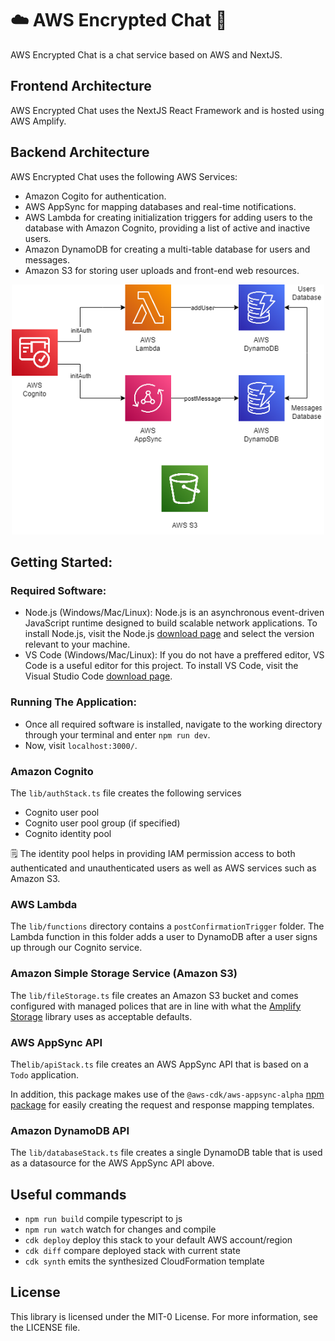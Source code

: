 # ☁️ AWS Encrypted Chat 💬

AWS Encrypted Chat is a chat service based on AWS and NextJS.

## Frontend Architecture

AWS Encrypted Chat uses the NextJS React Framework and is hosted using AWS Amplify.
        
## Backend Architecture

AWS Encrypted Chat uses the following AWS Services:
* Amazon Cogito for authentication.
* AWS AppSync for mapping databases and real-time notifications.
* AWS Lambda for creating initialization triggers for adding users to the database with Amazon Cognito, providing a list of active and inactive users.
* Amazon DynamoDB for creating a multi-table database for users and messages.
* Amazon S3 for storing user uploads and front-end web resources.

<p align="center">
        <img src="/images/architecture-diagram.png" width="500">
</p>

## Getting Started:

### Required Software:
- Node.js (Windows/Mac/Linux):
Node.js is an asynchronous event-driven JavaScript runtime designed to build scalable network applications. To install Node.js, visit the Node.js <a href="https://nodejs.org/en/download" download>download page</a> and select the version relevant to your machine.
- VS Code (Windows/Mac/Linux):
If you do not have a preffered editor, VS Code is a useful editor for this project. To install VS Code, visit the Visual Studio Code <a href="https://code.visualstudio.com/Download" download>download page</a>.

### Running The Application:
- Once all required software is installed, navigate to the working directory through your terminal and enter `npm run dev`.
- Now, visit `localhost:3000/`. 
 
### Amazon Cognito

The `lib/authStack.ts` file creates the following services

- Cognito user pool
- Cognito user pool group (if specified)
- Cognito identity pool

🗒️ The identity pool helps in providing IAM permission access to both authenticated and unauthenticated users as well as AWS services such as Amazon S3.

### AWS Lambda

The `lib/functions` directory contains a `postConfirmationTrigger` folder. The Lambda function in this folder adds a user to DynamoDB after a user signs up through our Cognito service.

### Amazon Simple Storage Service (Amazon S3)

The `lib/fileStorage.ts` file creates an Amazon S3 bucket and comes configured with managed polices that are in line with what the [Amplify Storage](https://docs.amplify.aws/cli/storage/import/#configuring-iam-role-to-use-amplify-recommended-policies) library uses as acceptable defaults.

### AWS AppSync API

The`lib/apiStack.ts` file creates an AWS AppSync API that is based on a `Todo` application.

In addition, this package makes use of the `@aws-cdk/aws-appsync-alpha` [npm package](https://www.npmjs.com/package/@aws-cdk/aws-appsync-alpha) for easily creating the request and response mapping templates.

### Amazon DynamoDB API

The `lib/databaseStack.ts` file creates a single DynamoDB table that is used as a datasource for the AWS AppSync API above.

## Useful commands

- `npm run build` compile typescript to js
- `npm run watch` watch for changes and compile
- `cdk deploy` deploy this stack to your default AWS account/region
- `cdk diff` compare deployed stack with current state
- `cdk synth` emits the synthesized CloudFormation template

## License

This library is licensed under the MIT-0 License. For more information, see the LICENSE file.
